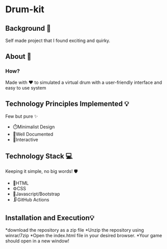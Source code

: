 # Drum-kit

## Background 📖
Self made project that I found exciting and quirky.

## About 🧰
### How?
Made with ❤️ to simulated a virtual drum with a user-friendly interface and easy to use system

## Technology Principles Implemented 💡
Few but pure ✨
*	⏱️Minimalist Design
*	🎈Well Documented
*	🎀Interactive

## Technology Stack 💻
Keeping it simple, no big words! 🛡️

* 🔨HTML
* ⚙CSS
* 🔧Javascript/Bootstrap
* 🗜️GitHub Actions

## Installation and Execution💡

*download the repository as a zip file
*Unzip the repository using winrar/7zip
*Open the index.html file in your desired browser.
*Your game should open in a new window!
